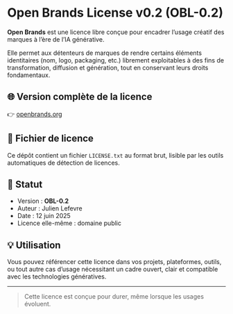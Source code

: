 # Open Brands License v0.2 (OBL-0.2)

**Open Brands** est une licence libre conçue pour encadrer l’usage créatif des marques à l’ère de l’IA générative.

Elle permet aux détenteurs de marques de rendre certains éléments identitaires (nom, logo, packaging, etc.) librement exploitables à des fins de transformation, diffusion et génération, tout en conservant leurs droits fondamentaux.

## 🌐 Version complète de la licence
👉 [openbrands.org](https://openbrands.org)

## 📄 Fichier de licence
Ce dépôt contient un fichier `LICENSE.txt` au format brut, lisible par les outils automatiques de détection de licences.

## 📜 Statut
- Version : **OBL-0.2**
- Auteur : Julien Lefevre
- Date : 12 juin 2025
- Licence elle-même : domaine public

## 💡 Utilisation
Vous pouvez référencer cette licence dans vos projets, plateformes, outils, ou tout autre cas d’usage nécessitant un cadre ouvert, clair et compatible avec les technologies génératives.

---

> Cette licence est conçue pour durer, même lorsque les usages évoluent.
